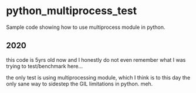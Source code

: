# python_multiprocess_test

Sample code showing how to use multiprocess module in python.

## 2020

this code is 5yrs old now and I honestly do not even remember what I was trying to test/benchmark here...

the only test is using multiprocessing module, which I think is to this day the only sane way to sidestep the GIL limitations in python. meh.
